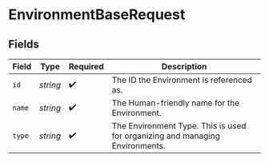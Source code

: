 # EnvironmentBaseRequest


## Fields

| Field                                                                        | Type                                                                         | Required                                                                     | Description                                                                  |
| ---------------------------------------------------------------------------- | ---------------------------------------------------------------------------- | ---------------------------------------------------------------------------- | ---------------------------------------------------------------------------- |
| `id`                                                                         | *string*                                                                     | :heavy_check_mark:                                                           | The ID the Environment is referenced as.                                     |
| `name`                                                                       | *string*                                                                     | :heavy_check_mark:                                                           | The Human-friendly name for the Environment.                                 |
| `type`                                                                       | *string*                                                                     | :heavy_check_mark:                                                           | The Environment Type. This is used for organizing and managing Environments. |